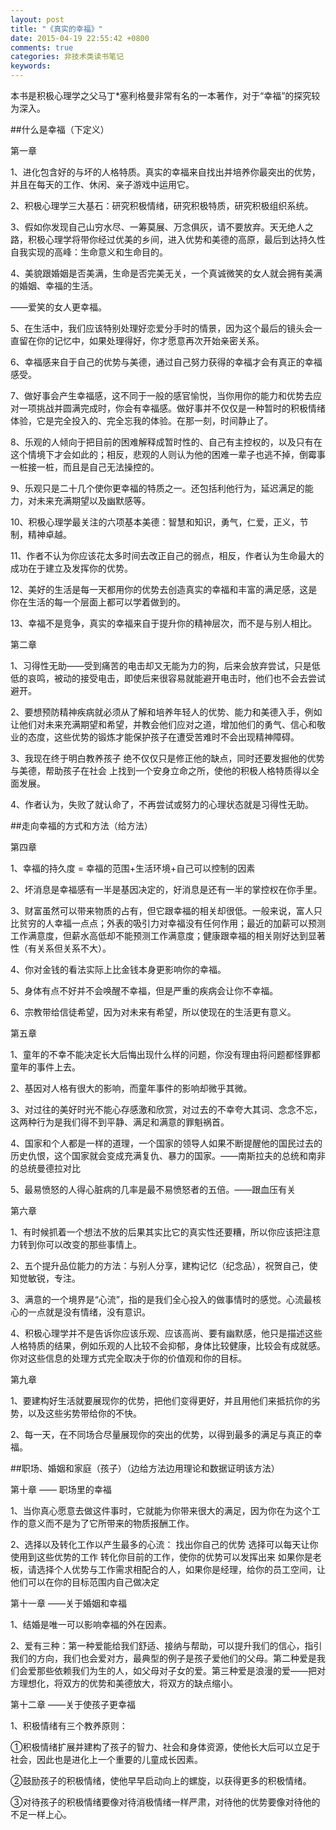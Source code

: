 ```yaml
---
layout: post
title: "《真实的幸福》"
date: 2015-04-19 22:55:42 +0800
comments: true
categories: 非技术类读书笔记
keywords: 
---
```

本书是积极心理学之父马丁*塞利格曼非常有名的一本著作，对于“幸福”的探究较为深入。

<!--more-->


##什么是幸福（下定义）

第一章

1、进化包含好的与坏的人格特质。真实的幸福来自找出并培养你最突出的优势，并且在每天的工作、休闲、亲子游戏中运用它。

2、积极心理学三大基石：研究积极情绪，研究积极特质，研究积极组织系统。

3、假如你发现自己山穷水尽、一筹莫展、万念俱灰，请不要放弃。天无绝人之路，积极心理学将带你经过优美的乡间，进入优势和美德的高原，最后到达持久性自我实现的高峰：生命意义和生命目的。

4、美貌跟婚姻是否美满，生命是否完美无关，一个真诚微笑的女人就会拥有美满的婚姻、幸福的生活。

——爱笑的女人更幸福。

5、在生活中，我们应该特别处理好恋爱分手时的情景，因为这个最后的镜头会一直留在你的记忆中，如果处理得好，你才愿意再次开始亲密关系。

6、幸福感来自于自己的优势与美德，通过自己努力获得的幸福才会有真正的幸福感受。

7、做好事会产生幸福感，这不同于一般的感官愉悦，当你用你的能力和优势去应对一项挑战并圆满完成时，你会有幸福感。做好事并不仅仅是一种暂时的积极情绪体验，它是完全投入的、完全忘我的体验。在那一刻，时间静止了。

8、乐观的人倾向于把目前的困难解释成暂时性的、自己有主控权的，以及只有在这个情境下才会如此的；相反，悲观的人则认为他的困难一辈子也逃不掉，倒霉事一桩接一桩，而且是自己无法操控的。

9、乐观只是二十几个使你更幸福的特质之一。还包括利他行为，延迟满足的能力，对未来充满期望以及幽默感等。

10、积极心理学最关注的六项基本美德：智慧和知识，勇气，仁爱，正义，节制，精神卓越。

11、作者不认为你应该花太多时间去改正自己的弱点，相反，作者认为生命最大的成功在于建立及发挥你的优势。

12、美好的生活是每一天都用你的优势去创造真实的幸福和丰富的满足感，这是你在生活的每一个层面上都可以学着做到的。

13、幸福不是竞争，真实的幸福来自于提升你的精神层次，而不是与别人相比。

第二章

1、习得性无助——受到痛苦的电击却又无能为力的狗，后来会放弃尝试，只是低低的哀鸣，被动的接受电击，即使后来很容易就能避开电击时，他们也不会去尝试避开。

2、要想预防精神疾病就必须从了解和培养年轻人的优势、能力和美德入手，例如让他们对未来充满期望和希望，并教会他们应对之道，增加他们的勇气、信心和敬业的态度，这些优势的锻炼才能保护孩子在遭受苦难时不会出现精神障碍。

3、我现在终于明白教养孩子 绝不仅仅只是修正他的缺点，同时还要发掘他的优势与美德，帮助孩子在社会
上找到一个安身立命之所，使他的积极人格特质得以全面发展。

4、作者认为，失败了就认命了，不再尝试或努力的心理状态就是习得性无助。



##走向幸福的方式和方法（给方法）


第四章

1、幸福的持久度 = 幸福的范围+生活环境+自己可以控制的因素

2、坏消息是幸福感有一半是基因决定的，好消息是还有一半的掌控权在你手里。

3、财富虽然可以带来物质的占有，但它跟幸福的相关却很低。一般来说，富人只比贫穷的人幸福一点点；外表的吸引力对幸福没有任何作用；最近的加薪可以预测工作满意度，但薪水高低却不能预测工作满意度；健康跟幸福的相关刚好达到显著性（有关系但关系不大）。

4、你对金钱的看法实际上比金钱本身更影响你的幸福。

5、身体有点不好并不会唤醒不幸福，但是严重的疾病会让你不幸福。

6、宗教带给信徒希望，因为对未来有希望，所以使现在的生活更有意义。

第五章

1、童年的不幸不能决定长大后悔出现什么样的问题，你没有理由将问题都怪罪都童年的事件上去。

2、基因对人格有很大的影响，而童年事件的影响却微乎其微。

3、对过往的美好时光不能心存感激和欣赏，对过去的不幸夸大其词、念念不忘，这两种行为是我们得不到平静、满足和满意的罪魁祸首。

4、国家和个人都是一样的道理，一个国家的领导人如果不断提醒他的国民过去的历史仇恨，这个国家就会变成充满复仇、暴力的国家。——南斯拉夫的总统和南非的总统曼德拉对比

5、最易愤怒的人得心脏病的几率是最不易愤怒者的五倍。——跟血压有关

第六章

1、有时候抓着一个想法不放的后果其实比它的真实性还要糟，所以你应该把注意力转到你可以改变的那些事情上。

2、五个提升品位能力的方法：与别人分享，建构记忆（纪念品），祝贺自己，使知觉敏锐，专注。

3、满意的一个境界是“心流”，指的是我们全心投入的做事情时的感觉。心流最核心的一点就是没有情绪，没有意识。

4、积极心理学并不是告诉你应该乐观、应该高尚、要有幽默感，他只是描述这些 人格特质的结果，例如乐观的人比较不会抑郁，身体比较健康，比较会有成就感。你对这些信息的处理方式完全取决于你的价值观和你的目标。

第九章

1、要建构好生活就要展现你的优势，把他们变得更好，并且用他们来抵抗你的劣势，以及这些劣势带给你的不快。

2、每一天，在不同场合尽量展现你的突出的优势，以得到最多的满足与真正的幸福。



##职场、婚姻和家庭（孩子）（边给方法边用理论和数据证明该方法）


第十章  —— 职场里的幸福

1、当你真心愿意去做这件事时，它就能为你带来很大的满足，因为你在为这个工作的意义而不是为了它所带来的物质报酬工作。

2、选择以及转化工作以产生最多的心流：
  找出你自己的优势
  选择可以每天让你使用到这些优势的工作
  转化你目前的工作，使你的优势可以发挥出来
  如果你是老板，请选择个人优势与工作需求相配合的人，如果你是经理，给你的员工空间，让他们可以在你的目标范围内自己做决定


第十一章  ——关于婚姻和幸福

1、结婚是唯一可以影响幸福的外在因素。

2、爱有三种：第一种爱能给我们舒适、接纳与帮助，可以提升我们的信心，指引我们的方向，我们也会爱对方，最典型的例子是孩子爱他们的父母。第二种爱是我们会爱那些依赖我们为生的人，如父母对子女的爱。第三种爱是浪漫的爱——把对方理想化，将双方的优势和美德放大，将双方的缺点缩小。

第十二章   ——关于使孩子更幸福

1、积极情绪有三个教养原则：

①积极情绪扩展并建构了孩子的智力、社会和身体资源，使他长大后可以立足于社会，因此也是进化上一个重要的儿童成长因素。

②鼓励孩子的积极情绪，使他早早启动向上的螺旋，以获得更多的积极情绪。

③对待孩子的积极情绪要像对待消极情绪一样严肃，对待他的优势要像对待他的不足一样上心。

